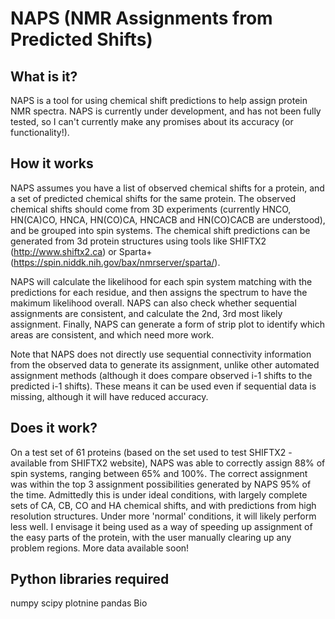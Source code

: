 # NAPS (NMR Assignments from Predicted Shifts)

## What is it?
NAPS is a tool for using chemical shift predictions to help assign protein NMR spectra. NAPS is currently under development, and has not been fully tested, so I can't currently make any promises about its accuracy (or functionality!).

## How it works
NAPS assumes you have a list of observed chemical shifts for a protein, and a set of predicted chemical shifts for the same protein. The observed chemical shifts should come from 3D experiments (currently HNCO, HN(CA)CO, HNCA, HN(CO)CA, HNCACB and HN(CO)CACB are understood), and be grouped into spin systems. The chemical shift predictions can be generated from 3d protein structures using tools like SHIFTX2 (http://www.shiftx2.ca) or Sparta+ (https://spin.niddk.nih.gov/bax/nmrserver/sparta/). 

NAPS will calculate the likelihood for each spin system matching with the predictions for each residue, and then assigns the spectrum to have the makimum likelihood overall. NAPS can also check whether sequential assignments are consistent, and calculate the 2nd, 3rd most likely assignment. Finally, NAPS can generate a form of strip plot to identify which areas are consistent, and which need more work.

Note that NAPS does not directly use sequential connectivity information from the observed data to generate its assignment, unlike other automated assignment methods (although it does compare observed i-1 shifts to the predicted i-1 shifts). These means it can be used even if sequential data is missing, although it will have reduced accuracy.

## Does it work?
On a test set of 61 proteins (based on the set used to test SHIFTX2 - available from SHIFTX2 website), NAPS was able to correctly assign 88% of spin systems, ranging between 65% and 100%. The correct assignment was within the top 3 assignment possibilities generated by NAPS 95% of the time. Admittedly this is under ideal conditions, with largely complete sets of CA, CB, CO and HA chemical shifts, and with predictions from high resolution structures. Under more 'normal' conditions, it will likely perform less well. I envisage it being used as a way of speeding up assignment of the easy parts of the protein, with the user manually clearing up any problem regions. More data available soon!

## Python libraries required
numpy
scipy
plotnine
pandas
Bio
